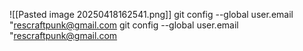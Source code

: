 ![[Pasted image 20250418162541.png]]
git config --global user.email "rescraftpunk@gmail.com
git config --global user.email "rescraftpunk@gmail.com